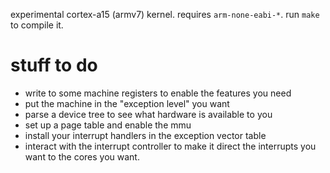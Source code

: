 experimental cortex-a15 (armv7) kernel. requires `arm-none-eabi-*`. run `make` to compile it.
# stuff to do
- write to some machine registers to enable the features you need
- put the machine in the "exception level" you want
- parse a device tree to see what hardware is available to you
- set up a page table and enable the mmu
- install your interrupt handlers in the exception vector table
- interact with the interrupt controller to make it direct the interrupts you want to the cores you want.

